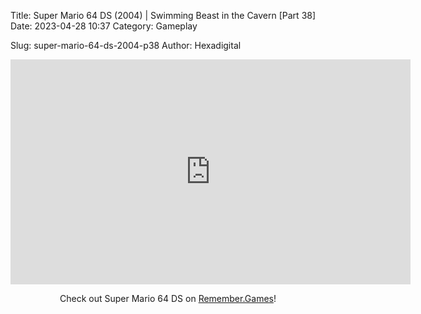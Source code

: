 Title: Super Mario 64 DS (2004) | Swimming Beast in the Cavern [Part 38]
Date: 2023-04-28 10:37
Category: Gameplay

Slug: super-mario-64-ds-2004-p38
Author: Hexadigital

<center><iframe src="https://www.youtube.com/embed/jCZgI5zxABg?feature=oembed" allow="accelerometer; autoplay; encrypted-media; gyroscope; picture-in-picture" width="640" height="360" frameborder="0"></iframe>

Check out Super Mario 64 DS on [Remember.Games](https://remember.games/game/2250/super-mario-64-ds/)!</center>